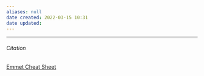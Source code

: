 ```yaml
---
aliases: null
date created: 2022-03-15 10:31
date updated:
---
```


---

###### Citation

[Emmet Cheat Sheet](https://docs.emmet.io/cheat-sheet/)